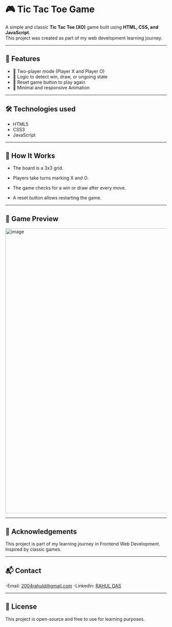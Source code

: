 # 🎮 Tic Tac Toe Game

A simple and classic **Tic Tac Toe (XO)** game built using **HTML, CSS, and JavaScript**.  
This project was created as part of my web development learning journey.

---

## 📌 Features

- 👥 Two-player mode (Player X and Player O)
- 🧠 Logic to detect win, draw, or ongoing state
- 🔁 Reset game button to play again
- 🎨 Minimal and responsive Animation

---

## 🛠️ Technologies used

- HTML5  
- CSS3  
- JavaScript 

---

## 🧠 How It Works
 - The board is a 3x3 grid.

 - Players take turns marking X and O.

 - The game checks for a win or draw after every move.

 - A reset button allows restarting the game.

---

## 📸 Game Preview

<img width="1912" height="890" alt="image" src="https://github.com/user-attachments/assets/a1dcc228-9db3-498d-9ef7-b5adb36330df" />

---

## 🙌 Acknowledgements
This project is part of my learning journey in Frontend Web Development.
Inspired by classic games.

---

## 📬 Contact
 -Email: 
 2004rahuld@gmail.com 
 -Linkedin:
<a href="https://www.linkedin.com/in/rahul-das-2770a9330?utm_source=share&utm_campaign=share_via&utm_content=profile&utm_medium=android_app" target="_blank">RAHUL DAS</a>

---

## 📄 License
This project is open-source and free to use for learning purposes.


